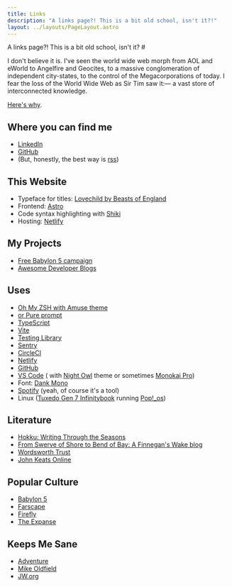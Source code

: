 ```yaml
---
title: Links
description: "A links page?! This is a bit old school, isn't it?!"
layout: ../layouts/PageLayout.astro
---
```


A links page?! This is a bit old school, isn't it? #

I don't believe it is. I've seen the world wide web morph from AOL and eWorld to Angelfire and Geocites, to a massive conglomeration of independent city-states, to the control of the Megacorporations of today. I fear the loss of the World Wide Web as Sir Tim saw it:— a vast store of interconnected knowledge.

[Here's why](https://medium.com/matter/the-web-we-have-to-save-2eb1fe15a426).


## Where you can find me

- [LinkedIn](https://www.linkedin.com/in/benjaminread1980/)
- [GitHub](https://github.com/endymion1818)
- (But, honestly, the best way is [rss](/rss.xml))

## This Website

- Typeface for titles: [Lovechild by Beasts of England](https://beastsofengland.co/products/lovechild-2)
- Frontend: [Astro](https://astro.build/)
- Code syntax highlighting with [Shiki](https://shiki.matsu.io/)
- Hosting: [Netlify](https://www.netlify.com/)

## My Projects

- [Free Babylon 5 campaign](https://freebabylon5.com/)
- [Awesome Developer Blogs](https://github.com/endymion1818/awesome-developer-blogs)

## Uses

- [Oh My ZSH with Amuse theme](https://ohmyz.sh/)
- [or Pure prompt](https://github.com/sindresorhus/pure)
- [TypeScript](https://www.typescriptlang.org/)
- [Vite](https://vitejs.dev/)
- [Testing Library](https://testing-library.com/)
- [Sentry](https://sentry.io/welcome/)
- [CircleCI](https://circleci.com/)
- [Netlify](https://www.netlify.com/)
- [GitHub](https://github.com/)
- [VS Code](https://code.visualstudio.com/) ( with [Night Owl](https://marketplace.visualstudio.com/items?itemName=sdras.night-owl) theme or sometimes [Monokai Pro](https://monokai.pro/))
- Font: [Dank Mono](https://philpl.gumroad.com/l/dank-mono?layout=profile)
- [Spotify](https://spotify.com/) (yeah, of course it's a tool)
- Linux ([Tuxedo Gen 7 Infinitybook](https://www.tuxedocomputers.com/en/TUXEDO-InfinityBook-Pro-14-Gen7.tuxedo) running [Pop!_os](https://pop.system76.com/))

## Literature

- [Hokku: Writing Through the Seasons](https://hokku.wordpress.com/)
- [From Swerve of Shore to Bend of Bay: A Finnegan's Wake blog](https://peterchrisp.blogspot.com/)
- [Wordsworth Trust](https://wordsworth.org.uk/)
- [John Keats Online](http://www.john-keats.com/)

## Popular Culture

- [Babylon 5](https://shop.warnerbros.co.uk/products/babylon-5-the-complete-series-blu-ray-1994)
- [Farscape](https://www.henson.com/farscape/)
- [Firefly](http://www.fireflyfans.net/community.aspx)
- [The Expanse](https://www.amazon.co.uk/The-Expanse-Season-1/dp/B08B4BZ824)

## Keeps Me Sane

- [Adventure](/adventure/)
- [Mike Oldfield](https://mikeoldfieldofficial.com/)
- [JW.org](https://www.jw.org/en/)